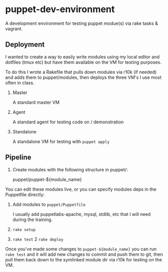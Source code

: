 puppet-dev-environment
======================

A development environment for testing puppet modue(s) via rake tasks &amp; vagrant. 
## Deployment
I wanted to create a way to easily write modules using my local editor and dotfiles (tmux etc) but have them available on the VM for testing purposes.  

To do this I wrote a Rakefile that pulls down modules via r10k (if needed) and adds them to puppet/modules, then deploys the three VM's I use most often in class.

1. Master

	A standard master VM 

2. Agent

	A standard agent for testing code on / demonstration

3. Standalone

	A standalone VM for testing with ```puppet apply```

## Pipeline

1. Create modules with the following structure in puppet/:

	puppet/puppet-${module_name}

You can edit these modules live, or you can specify modules deps in the Puppetfile directly:

1. Add modules to ```puppet/Puppetfile```

	I usually add puppetlabs-apache, mysql, stdlib, etc that I will need during the training. 

1. ```rake setup```
1. ```rake test```
2  ```rake deploy```

Once you've made some changes to ```puppet-${module_name}``` you can run ``` rake test``` and it will add new changes to commit and push them to git, then pull them back down to the symlinked module dir via r10k for testing on the VM.
